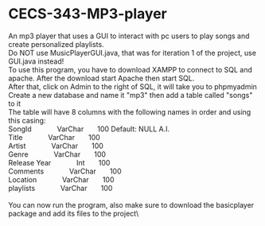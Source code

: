 # CECS-343-MP3-player
An mp3 player that uses a GUI to interact with pc users to play songs and create personalized playlists.\
Do NOT use MusicPlayerGUI.java, that was for iteration 1 of the project, use GUI.java instead!\
To use this program, you have to download XAMPP to connect to SQL and apache. After the download start Apache then start SQL.\
After that, click on Admin to the right of SQL, it will take you to phpmyadmin\
Create a new database and name it "mp3" then add a table called "songs" to it\
The table will have 8 columns with the following names in order and using this casing:\
SongId        &nbsp;&nbsp;&nbsp;&nbsp;&nbsp;&nbsp;&nbsp;&nbsp;&nbsp;&nbsp;&nbsp;&nbsp;VarChar&nbsp;&nbsp;&nbsp;&nbsp;&nbsp;&nbsp;       100         Default: NULL     A.I.\
Title         &nbsp;&nbsp;&nbsp;&nbsp;&nbsp;&nbsp;&nbsp;&nbsp;&nbsp;&nbsp;&nbsp;&nbsp;VarChar&nbsp;&nbsp;&nbsp;&nbsp;&nbsp;&nbsp;       100\
Artist        &nbsp;&nbsp;&nbsp;&nbsp;&nbsp;&nbsp;&nbsp;&nbsp;&nbsp;&nbsp;&nbsp;&nbsp;VarChar&nbsp;&nbsp;&nbsp;&nbsp;&nbsp;&nbsp;       100\
Genre         &nbsp;&nbsp;&nbsp;&nbsp;&nbsp;&nbsp;&nbsp;&nbsp;&nbsp;&nbsp;&nbsp;&nbsp;VarChar&nbsp;&nbsp;&nbsp;&nbsp;&nbsp;&nbsp;       100\
Release Year  &nbsp;&nbsp;&nbsp;&nbsp;&nbsp;&nbsp;&nbsp;&nbsp;&nbsp;&nbsp;&nbsp;&nbsp;Int&nbsp;&nbsp;&nbsp;&nbsp;&nbsp;&nbsp;           100\
Comments      &nbsp;&nbsp;&nbsp;&nbsp;&nbsp;&nbsp;&nbsp;&nbsp;&nbsp;&nbsp;&nbsp;&nbsp;VarChar&nbsp;&nbsp;&nbsp;&nbsp;&nbsp;&nbsp;       100\
Location      &nbsp;&nbsp;&nbsp;&nbsp;&nbsp;&nbsp;&nbsp;&nbsp;&nbsp;&nbsp;&nbsp;&nbsp;VarChar&nbsp;&nbsp;&nbsp;&nbsp;&nbsp;&nbsp;       100\
playlists     &nbsp;&nbsp;&nbsp;&nbsp;&nbsp;&nbsp;&nbsp;&nbsp;&nbsp;&nbsp;&nbsp;&nbsp;VarChar&nbsp;&nbsp;&nbsp;&nbsp;&nbsp;&nbsp;       100\
\
You can now run the program, also make sure to download the basicplayer package and add its files to the project\
